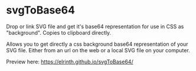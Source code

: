 # svgToBase64
Drop or link SVG file and get it's base64 representation for use in CSS as "background". Copies to clipboard directly.

Allows you to get directly a css background base64 representation of your SVG file. Either from an url on the web or a local SVG file on your computer.

Preview here: https://elrinth.github.io/svgToBase64/
